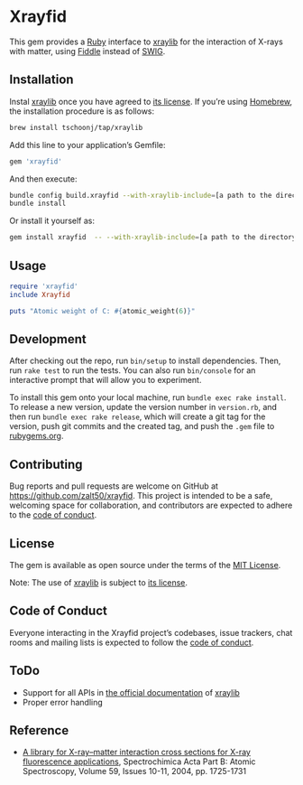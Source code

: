 # Xrayfid

This gem provides a [Ruby](https://www.ruby-lang.org) interface to
[xraylib](https://github.com/tschoonj/xraylib) for the interaction of
X-rays with matter, using [Fiddle](https://github.com/ruby/fiddle)
instead of [SWIG](http://www.swig.org).

## Installation

Instal [xraylib](https://github.com/tschoonj/xraylib) once you have
agreed to [its
license](https://github.com/tschoonj/xraylib/blob/master/license_all.txt).
If you’re using [Homebrew](https://brew.sh), the installation procedure
is as follows:

``` sh
brew install tschoonj/tap/xraylib
```

Add this line to your application’s Gemfile:

``` ruby
gem 'xrayfid'
```

And then execute:

``` sh
bundle config build.xrayfid --with-xraylib-include=[a path to the directory where xraylib.h is located]
bundle install
```

Or install it yourself as:

``` sh
gem install xrayfid  -- --with-xraylib-include=[a path to the directory where xraylib.h is located]
```

## Usage

``` ruby
require 'xrayfid'
include Xrayfid

puts "Atomic weight of C: #{atomic_weight(6)}"
```

## Development

After checking out the repo, run `bin/setup` to install dependencies.
Then, run `rake test` to run the tests. You can also run `bin/console`
for an interactive prompt that will allow you to experiment.

To install this gem onto your local machine, run
`bundle exec rake install`. To release a new version, update the version
number in `version.rb`, and then run `bundle exec rake release`, which
will create a git tag for the version, push git commits and the created
tag, and push the `.gem` file to [rubygems.org](https://rubygems.org).

## Contributing

Bug reports and pull requests are welcome on GitHub at
https://github.com/zalt50/xrayfid. This project is intended to be a
safe, welcoming space for collaboration, and contributors are expected
to adhere to the [code of
conduct](https://github.com/zalt50/xrayfid/blob/main/CODE_OF_CONDUCT.md).

## License

The gem is available as open source under the terms of the [MIT
License](https://opensource.org/licenses/MIT).

Note: The use of [xraylib](https://github.com/tschoonj/xraylib) is
subject to [its
license](https://github.com/tschoonj/xraylib/blob/master/license_all.txt).

## Code of Conduct

Everyone interacting in the Xrayfid project’s codebases, issue trackers,
chat rooms and mailing lists is expected to follow the [code of
conduct](https://github.com/zalt50/xrayfid/blob/main/CODE_OF_CONDUCT.md).

## ToDo

- Support for all APIs in [the official
  documentation](http://github.com/tschoonj/xraylib/wiki) of
  [xraylib](https://github.com/tschoonj/xraylib)
- Proper error handling

## Reference

- [A library for X-ray–matter interaction cross sections for X-ray
  fluorescence applications](https://doi.org/10.1016/j.sab.2004.03.014),
  Spectrochimica Acta Part B: Atomic Spectroscopy, Volume 59, Issues
  10-11, 2004, pp. 1725-1731
